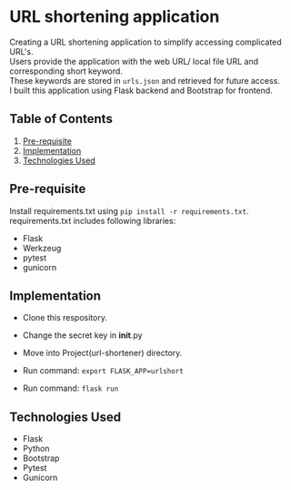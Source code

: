 # URL shortening application
Creating a URL shortening application to simplify accessing complicated URL's.  
Users provide the application with the web URL/ local file URL and corresponding short keyword.  
These keywords are stored in ```urls.json``` and retrieved for future access.  
I built this application using Flask backend and Bootstrap for frontend.

## Table of Contents
1. [Pre-requisite](#pre-requisite)
1. [Implementation](#implementation)
1. [Technologies Used](#technologies-used)

## Pre-requisite
Install requirements.txt using ```pip install -r requirements.txt```.  
requirements.txt includes following libraries:  
- Flask
- Werkzeug
- pytest
- gunicorn


## Implementation
- Clone this respository.

- Change the secret key in __init__.py

- Move into Project(url-shortener) directory.

- Run command: ```export FLASK_APP=urlshort``` 

- Run command: ```flask run```

## Technologies Used
- Flask
- Python
- Bootstrap
- Pytest
- Gunicorn
